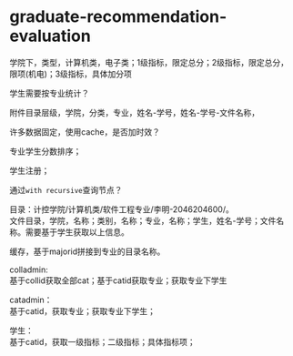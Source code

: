 # graduate-recommendation-evaluation

学院下，类型，计算机类，电子类；1级指标，限定总分；2级指标，限定总分，限项(机电)；3级指标，具体加分项

学生需要按专业统计？

附件目录层级，学院，分类，专业，姓名-学号，姓名-学号-文件名称，

许多数据固定，使用cache，是否加时效？

专业学生分数排序；

学生注册；


通过`with recursive`查询节点？ 

目录：计控学院/计算机类/软件工程专业/李明-2046204600/。  
文件目录，学院，名称；类别，名称；专业，名称；学生，姓名-学号；文件名称。需要基于学生获取以上信息。  

缓存，基于majorid拼接到专业的目录名称。

colladmin:    
基于collid获取全部cat；基于catid获取专业；获取专业下学生

catadmin：  
基于catid，获取专业；获取专业下学生；

学生：  
基于catid，获取一级指标；二级指标；具体指标项；
